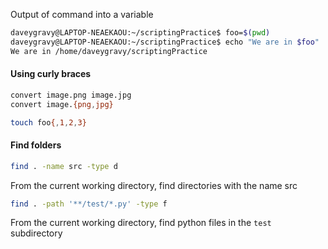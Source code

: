 Output of command into a variable

```bash
daveygravy@LAPTOP-NEAEKAOU:~/scriptingPractice$ foo=$(pwd)
daveygravy@LAPTOP-NEAEKAOU:~/scriptingPractice$ echo "We are in $foo"
We are in /home/daveygravy/scriptingPractice
```

#### Using curly braces
```bash
convert image.png image.jpg
convert image.{png,jpg}
```
```bash
touch foo{,1,2,3}
```

#### Find folders

```bash
find . -name src -type d
```

From the current working directory, find directories with the name src

```bash
find . -path '**/test/*.py' -type f
```

From the current working directory, find python files in the `test` subdirectory
